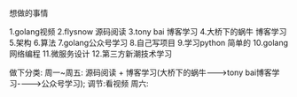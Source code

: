 想做的事情

1.golang视频
2.flysnow 源码阅读
3.tony bai 博客学习
4.大桥下的蜗牛 博客学习
5.架构
6.算法
7.golang公众号学习
8.自己写项目
9.学习python 简单的
10.golang网络编程
11.微服务设计
12.第三方新潮技术学习

做下分类:
周一~周五: 源码阅读 + 博客学习(大桥下的蜗牛--->tony bai博客学习---->公众号学习); 调节:看视频 
周六: